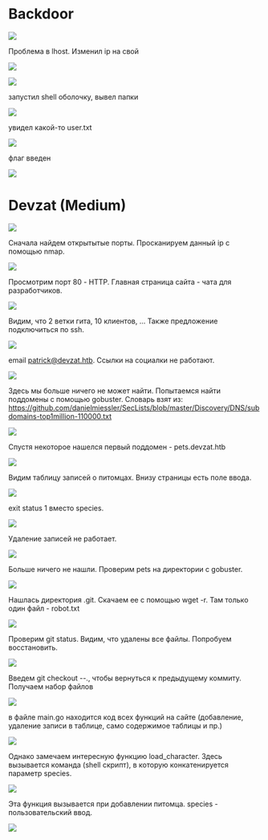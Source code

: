# Backdoor

![](imgs/msf1.png)

Проблема в lhost. Изменил ip на свой

![](imgs/ip_addr.png)

![](imgs/msf2.png)

запустил shell оболочку, вывел папки

![](imgs/msf3.png)

увидел какой-то user.txt

![](imgs/cat.png)

флаг введен

![](imgs/flag.png)


# Devzat (Medium)

![](imgs/Devzat/htb.png)

Сначала найдем открытытые порты. Просканируем данный ip с помощью nmap.

![](imgs/Devzat/nmap.png)

Просмотрим порт 80 - HTTP. Главная страница сайта - чата для разработчиков.

![](imgs/Devzat/main_page1.png)

Видим, что 2 ветки гита, 10 клиентов, ... Также предложение подключиться по ssh.

![](imgs/Devzat/main_page2.png)

email patrick@devzat.htb. Ссылки на социалки не работают.

![](imgs/Devzat/main_page3.png)

Здесь мы больше ничего не может найти. Попытаемся найти поддомены с помощью gobuster.
Словарь взят из: 
https://github.com/danielmiessler/SecLists/blob/master/Discovery/DNS/subdomains-top1million-110000.txt

![](imgs/Devzat/gobuster.png)

Спустя некоторое нашелся первый поддомен - pets.devzat.htb

![](imgs/Devzat/pets_page.png)

Видим таблицу записей о питомцах. Внизу страницы есть поле ввода.

![](imgs/Devzat/pets_page2.png)

exit status 1 вместо species.

![](imgs/Devzat/pets_page3.png)

Удаление записей не работает.

![](imgs/Devzat/pets_page4.png)

Больше ничего не нашли. Проверим pets на директории с gobuster.

![](imgs/Devzat/pets_git.png)

Нашлась директория .git. Скачаем ее с помощью wget -r. Там только один файл - robot.txt

![](imgs/Devzat/robots.png)

Проверим git status. Видим, что удалены все файлы. Попробуем восстановить.

![](imgs/Devzat/git_status.png)

Введем git checkout --., чтобы вернуться к предыдущему коммиту. Получаем набор файлов

![](imgs/Devzat/git_reversed.png)

в файле main.go находится код всех функций на сайте (добавление, удаление записи в таблице, само содержимое таблицы и пр.)

![](imgs/Devzat/main_go.png)

Однако замечаем интересную функцию load_character. Здесь вызывается команда (shell скрипт), в которую конкатенируется параметр species.

![](imgs/Devzat/load_char.png)

Эта функция вызывается при добавлении питомца. species - пользовательский ввод.

![](imgs/Devzat/add_pet.png)



